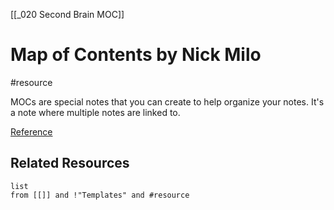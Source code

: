 [[_020 Second Brain MOC]]
# Map of Contents by Nick Milo
#resource

MOCs are special notes that you can create to help organize your notes. It's a note where multiple notes are linked to.

[Reference](https://obsidian.rocks/maps-of-content-effortless-organization-for-notes/)

## Related Resources
```dataview
list
from [[]] and !"Templates" and #resource
```